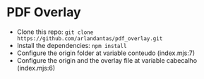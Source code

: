 # PDF Overlay

- Clone this repo: ```git clone https://github.com/arlandantas/pdf_overlay.git```
- Install the dependencies: ```npm install```
- Configure the origin folder at variable conteudo (index.mjs:7)
- Configure the origin and the overlay file at variable cabecalho (index.mjs:6)